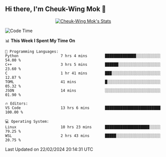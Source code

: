 ## Hi there, I'm Cheuk-Wing Mok 👋

<!--
**mozro0327/mozro0327** is a ✨ _special_ ✨ repository because its `README.md` (this file) appears on your GitHub profile.

Here are some ideas to get you started:

- 🔭 I’m currently working on ...
- 🌱 I’m currently learning ...
- 👯 I’m looking to collaborate on ...
- 🤔 I’m looking for help with ...
- 💬 Ask me about ...
- 📫 How to reach me: ...
- 😄 Pronouns: ...
- ⚡ Fun fact: ...
-->

<p align="center">
  <a href="https://github.com/mozro0327" class="rich-diff-level-one">
    <img src="https://github-readme-stats.vercel.app/api?username=mozro0327&title_color=333&text_color=777" alt="Cheuk-Wing Mok's Stats" >
    <!-- &hide=issues
    <img src="https://github-readme-stats.vercel.app/api?username=mozro0327&hide=issues&title_color=333&text_color=777" alt="Cheuk-Wing Mok's Stats" >
    -->
  </a>
</p>

<!--START_SECTION:waka-->
![Code Time](http://img.shields.io/badge/Code%20Time-2%2C327%20hrs%2049%20mins-blue)

📊 **This Week I Spent My Time On** 

```text
💬 Programming Languages: 
Python                   7 hrs 4 mins        ██████████████░░░░░░░░░░░   54.00 % 
C++                      3 hrs 5 mins        ██████░░░░░░░░░░░░░░░░░░░   23.60 % 
C                        1 hr 41 mins        ███░░░░░░░░░░░░░░░░░░░░░░   12.87 % 
TOML                     41 mins             █░░░░░░░░░░░░░░░░░░░░░░░░   05.32 % 
JSON                     14 mins             ░░░░░░░░░░░░░░░░░░░░░░░░░   01.90 % 

🔥 Editors: 
VS Code                  13 hrs 6 mins       █████████████████████████   100.00 % 

💻 Operating System: 
Linux                    10 hrs 23 mins      ████████████████████░░░░░   79.25 % 
WSL                      2 hrs 43 mins       █████░░░░░░░░░░░░░░░░░░░░   20.75 % 
```


 Last Updated on 22/02/2024 20:14:31 UTC
<!--END_SECTION:waka-->
